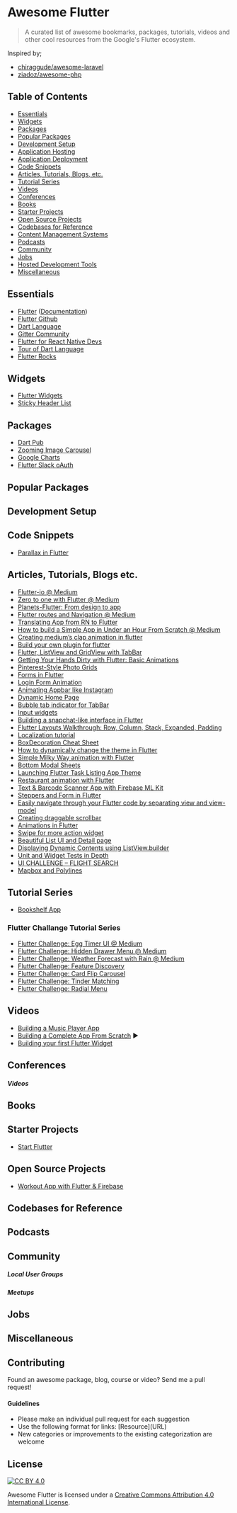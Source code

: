 # Awesome Flutter

> A curated list of awesome bookmarks, packages, tutorials, videos and other cool resources from the Google's Flutter ecosystem.

Inspired by;
- [chiraggude/awesome-laravel](https://github.com/chiraggude/awesome-laravel)
- [ziadoz/awesome-php](https://github.com/ziadoz/awesome-php)

## Table of Contents

- [Essentials](#essentials)
- [Widgets](#widgets)
- [Packages](#packages)
- [Popular Packages](#popular-packages)
- [Development Setup](#development-setup)
- [Application Hosting](#application-hosting)
- [Application Deployment](#application-deployment)
- [Code Snippets](#code-snippets)
- [Articles, Tutorials, Blogs, etc.](#articles-tutorials-blogs-etc)
- [Tutorial Series](#tutorial-series)
- [Videos](#videos)
- [Conferences](#conferences)
- [Books](#books)
- [Starter Projects](#starter-projects)
- [Open Source Projects](#open-source-projects)
- [Codebases for Reference](#codebases-for-reference)
- [Content Management Systems](#content-management-systems)
- [Podcasts](#podcasts)
- [Community](#community)
- [Jobs](#jobs)
- [Hosted Development Tools](#hosted-development-tools)
- [Miscellaneous](#miscellaneous)

## Essentials

* [Flutter](https://flutter.io) ([Documentation](https://flutter.io/docs/))
* [Flutter Github](https://github.com/flutter/flutter)
* [Dart Language](https://www.dartlang.org/)
* [Gitter Community](https://gitter.im/flutter/flutter)
* [Flutter for React Native Devs](https://flutter.io/flutter-for-react-native/)
* [Tour of Dart Language](https://www.dartlang.org/guides/language/language-tour)
* [Flutter Rocks](https://flutter.rocks/) 

## Widgets

* [Flutter Widgets](https://flutter.io/widgets/)
* [Sticky Header List](https://github.com/itsJoKr/sticky_header_list)

## Packages

* [Dart Pub](https://pub.dartlang.org/flutter)
* [Zooming Image Carousel](https://github.com/jmolins/carousel_effect)
* [Google Charts](https://github.com/google/charts)
* [Flutter Slack oAuth](https://github.com/Kunstmaan/flutter_slack_oauth)

## Popular Packages


## Development Setup


## Code Snippets
* [Parallax in Flutter](https://medium.com/@swav.kulinski/spike-parallax-in-flutter-seven-lines-of-code-16a1890d8d32)


## Articles, Tutorials, Blogs etc.

* [Flutter-io @ Medium](https://medium.com/flutter-io)
* [Zero to one with Flutter @ Medium](https://medium.com/flutter-io/zero-to-one-with-flutter-43b13fd7b354)
* [Planets-Flutter: From design to app](https://sergiandreplace.com//tags/flutter/)
* [Flutter routes and Navigation @ Medium](https://proandroiddev.com/flutter-routes-and-navigation-69f128a9ea8f)
* [Translating App from RN to Flutter](https://blog.geekyants.com/we-rebuilt-a-react-native-app-with-flutter-4160f0499a82)
* [How to build a Simple App in Under an Hour From Scratch @ Medium](https://proandroiddev.com/flutter-how-i-built-a-simple-app-in-under-an-hour-from-scratch-and-how-you-can-do-it-too-6d8e7fe6c91b)
* [Creating medium’s clap animation in flutter](https://medium.com/@Kartik1607/flutter-animation-creating-mediums-clap-animation-in-flutter-3168f047421e)
* [Build your own plugin for flutter](https://proandroiddev.com/build-your-own-plugin-for-flutter-cfee1a08ea3a)
* [Flutter, ListView and GridView with TabBar](https://medium.com/@vigneshprakash15/flutter-listview-and-gridview-with-tabbar-221516518c75)
* [Getting Your Hands Dirty with Flutter: Basic Animations](https://proandroiddev.com/getting-your-hands-dirty-with-flutter-basic-animations-6b9f21fa7d17)
* [Pinterest-Style Photo Grids](https://medium.com/@ezra_69528/flutter-pinterest-style-photo-grids-b99289584b71)
* [Forms in Flutter](https://medium.com/@anilcan/forms-in-flutter-6e1364eafdb5)
* [Login Form Animation](https://blog.geekyants.com/flutter-login-animation-ab3e6ed4bd19)
* [Animating Appbar like Instagram](https://flutterdoc.com/animating-app-bars-in-flutter-cf034cd6c68b)
* [Dynamic Home Page](https://medium.com/@anilcan/how-to-use-dynamic-home-page-in-flutter-83080da07012)
* [Bubble tab indicator for TabBar](https://android.jlelse.eu/flutter-bubble-tab-indicator-for-tabbar-dd038f1076d3)
* [Input widgets](http://tphangout.com/flutter-input-widgets/)
* [Building a snapchat-like interface in Flutter](https://medium.com/@kr1uz/building-a-snapchat-like-interface-in-flutter-aafb7e59c8a5)
* [Flutter Layouts Walkthrough: Row, Column, Stack, Expanded, Padding](https://github.com/bizz84/layout-demo-flutter)
* [Localization tutorial](https://proandroiddev.com/flutter-localization-step-by-step-30f95d06018d)
* [BoxDecoration Cheat Sheet](https://medium.com/jlouage/flutter-boxdecoration-cheat-sheet-72cedaa1ba20)
* [How to dynamically change the theme in Flutter](https://proandroiddev.com/how-to-dynamically-change-the-theme-in-flutter-698bd022d0f0)
* [Simple Milky Way animation with Flutter](https://medium.com/@duytq94/simple-milky-way-animation-with-flutter-1ea936c145bf)
* [Bottom Modal Sheets](https://flutterdoc.com/bottom-sheets-in-flutter-ec05c90453e7)
* [Launching Flutter Task Listing App Theme](https://blog.geekyants.com/launching-flutter-task-listing-app-75ab70cfd713)
* [Restaurant animation with Flutter](https://medium.com/@duytq94/restaurant-animation-with-flutter-cbe704b4e20f)
* [Text & Barcode Scanner App with Firebase ML Kit](https://medium.com/@alfianlosari/flutter-text-barcode-scanner-app-with-firebase-ml-kit-103db6b6dad7)
* [Steppers and Form in Flutter](https://medium.com/@aseemwangoo/steppers-and-form-in-flutter-49cda857230c)
* [Easily navigate through your Flutter code by separating view and view-model](https://blog.usejournal.com/easily-navigate-through-your-flutter-code-by-separating-view-and-view-model-240026191106)
* [Creating draggable scrollbar](https://medium.com/flutter-community/creating-draggable-scrollbar-in-flutter-a0ae8cf3143b)
* [Animations in Flutter](https://proandroiddev.com/animations-in-flutter-6e02ee91a0b2)
* [Swipe for more action widget](https://medium.com/@info_67212/flutter-swipe-your-widget-for-more-action-items-2b85866ca238)
* [Beautiful List UI and Detail page](https://proandroiddev.com/flutter-thursday-02-beautiful-list-ui-and-detail-page-a9245f5ceaf0)
* [Displaying Dynamic Contents using ListView.builder](https://medium.com/@DakshHub/flutter-displaying-dynamic-contents-using-listview-builder-f2cedb1a19fb)
* [Unit and Widget Tests in Depth](https://medium.com/coding-with-flutter/flutter-unit-and-widget-tests-in-depth-b059b09bc692)
* [UI CHALLENGE – FLIGHT SEARCH](https://marcinszalek.pl/flutter/ui-challenge-flight-search/)
* [Mapbox and Polylines](http://tphangout.com/flutter-mapbox-and-polylines/)




## Tutorial Series
* [Bookshelf App](https://proandroiddev.com/flutter-how-i-built-a-simple-app-in-under-an-hour-from-scratch-and-how-you-can-do-it-too-6d8e7fe6c91b)

### Flutter Challange Tutorial Series
* [Flutter Challenge: Egg Timer UI @ Medium](https://medium.com/fluttery/flutter-challenge-egg-timer-ui-fffae11f4883)
* [Flutter Challenge: Hidden Drawer Menu @ Medium](https://medium.com/fluttery/flutter-challenge-hidden-drawer-menu-1aaca9a634fd)
* [Flutter Challenge: Weather Forecast with Rain @ Medium](https://medium.com/fluttery/flutter-challenge-weather-forecast-with-rain-438cdd1072f9)
* [Flutter Challenge: Feature Discovery](https://medium.com/fluttery/flutter-challenge-feature-discovery-25718b9b1728)
* [Flutter Challenge: Card Flip Carousel](https://medium.com/fluttery/flutter-challenge-card-flip-carousel-e4f6a11e643a)
* [Flutter Challenge: Tinder Matching](https://medium.com/fluttery/flutter-challenge-tinder-matching-a6a8ccecc03a)
* [Flutter Challenge: Radial Menu](https://medium.com/fluttery/flutter-challenge-radial-menu-52c8b0b6b1af)


## Videos

* [Building a Music Player App](https://medium.com/@esubaggins/flutter-music-player-app-part-1-using-multi-widgets-92c3c663f523)
* [Building a Complete App From Scratch](https://www.youtube.com/watch?v=jBBl1tYkUnE) &#9654;
* [Building your first Flutter Widget](https://www.youtube.com/watch?v=W1pNjxmNHNQ&feature=youtu.be)




## Conferences



##### Videos



## Books


## Starter Projects

* [Start Flutter](https://startflutter.com/)

## Open Source Projects

* [Workout App with Flutter & Firebase](https://github.com/Crazywater/knuffiworkout)


## Codebases for Reference



## Podcasts



## Community



##### Local User Groups



##### Meetups



## Jobs



## Miscellaneous



## Contributing

Found an awesome package, blog, course or video? Send me a pull request!

#### Guidelines

* Please make an individual pull request for each suggestion
* Use the following format for links: \[Resource\]\(URL\)
* New categories or improvements to the existing categorization are welcome

## License

[![CC BY 4.0](https://licensebuttons.net/l/by/4.0/88x31.png)](https://creativecommons.org/licenses/by/4.0/)

Awesome Flutter is licensed under a  [Creative Commons Attribution 4.0 International License](https://creativecommons.org/licenses/by/4.0/).
